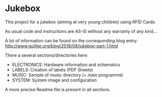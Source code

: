 # Jukebox

This project for a jukebox (aiming at very young children) using RFID Cards.

As usual code and instructions are AS-IS without any warranty of any kind...

A lot of information can be found on the corresponding blog entry: http://www.guillier.org/blog/2018/08/jukebox-part-1.html

There a several sections/directories here:

* ELECTRONICS: Hardware information and schematics
* LABELS: Creation of labels (PDF Sheets)
* MUSIC: Sample of music directory (+ main programme)
* SYSTEM: System image and configuration

A more precise Readme file is present in all sections.

